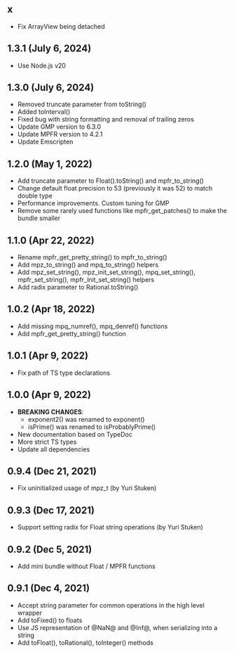 ## x
* Fix ArrayView being detached

## 1.3.1 (July 6, 2024)
* Use Node.js v20

## 1.3.0 (July 6, 2024)
* Removed truncate parameter from toString()
* Added toInterval()
* Fixed bug with string formatting and removal of trailing zeros
* Update GMP version to 6.3.0
* Update MPFR version to 4.2.1
* Update Emscripten

## 1.2.0 (May 1, 2022)
* Add truncate parameter to Float().toString() and mpfr_to_string()
* Change default float precision to 53 (previously it was 52) to match double type
* Performance improvements. Custom tuning for GMP
* Remove some rarely used functions like mpfr_get_patches() to make the bundle smaller

## 1.1.0 (Apr 22, 2022)
* Rename mpfr_get_pretty_string() to mpfr_to_string()
* Add mpz_to_string() and mpq_to_string() helpers
* Add mpz_set_string(), mpz_init_set_string(), mpq_set_string(), mpfr_set_string(), mpfr_init_set_string() helpers
* Add radix parameter to Rational.toString()

## 1.0.2 (Apr 18, 2022)
* Add missing mpq_numref(), mpq_denref() functions
* Add mpfr_get_pretty_string() function

## 1.0.1 (Apr 9, 2022)
* Fix path of TS type declarations

## 1.0.0 (Apr 9, 2022)
* **BREAKING CHANGES**:
  * exponent2() was renamed to exponent()
  * isPrime() was renamed to isProbablyPrime()
* New documentation based on TypeDoc
* More strict TS types
* Update all dependencies

## 0.9.4 (Dec 21, 2021)
* Fix uninitialized usage of mpz_t (by Yuri Stuken)

## 0.9.3 (Dec 17, 2021)
* Support setting radix for Float string operations (by Yuri Stuken)

## 0.9.2 (Dec 5, 2021)
* Add mini bundle without Float / MPFR functions

## 0.9.1 (Dec 4, 2021)
* Accept string parameter for common operations in the high level wrapper
* Add toFixed() to floats
* Use JS representation of @NaN@ and @Inf@, when serializing into a string
* Add toFloat(), toRational(), toInteger() methods
